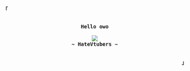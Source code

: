 <p align="left"><strong><samp>「</samp></strong></p>
    <p align="center">
      <samp><br>
            <b>
              Hello owo
            </b>
        <br>
        <br>
          <image src="https://readme-typing-svg.herokuapp.com/?font=Iosevka&size=16&color=64FFDA&center=true&width=410&height=45&lines=I%27ve+emotional+vtubers+dependency">
        <br>
            <b>
            ~ HateVtubers ~
            </b>
        <br>
      </samp><br>
    </p>
<p align="right"><strong><samp>」</samp></strong></p>
<!-- inspired by https://github.com/ner0z/ner0z -->
